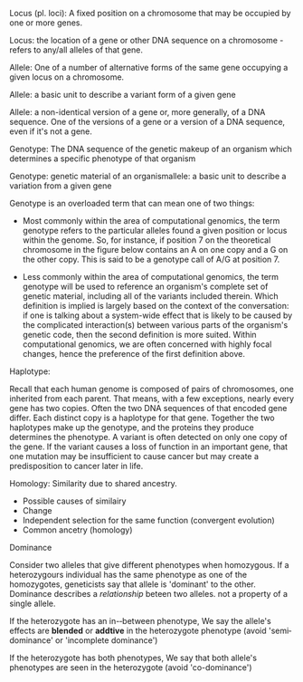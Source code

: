 Locus (pl. loci):  A fixed position on a chromosome that may be occupied by one or more genes. 

Locus: the location of a gene or other DNA sequence on a chromosome - refers to any/all alleles of that gene.

Allele: One of a number of alternative forms of the same gene occupying a given locus on a chromosome.

Allele: a basic unit to describe a variant form of a given gene

Allele: a non-identical version of a gene or, more generally, of a DNA sequence. One of the versions of a gene or a version of a DNA sequence, even if it's not a gene.

Genotype: The DNA sequence  of the genetic makeup of an organism which determines a specific phenotype of that organism

Genotype: genetic material of an organismallele: a basic unit to describe a variation from a given gene

Genotype is an overloaded term that can mean one of two things:

 - Most commonly within the area of computational genomics, the term genotype refers to the particular alleles found a given position or locus within the genome. So, for instance, if position 7 on the theoretical chromosome in the figure below contains an A on one copy and a G on the other copy. This is said to be a genotype call of A/G at position 7.

 - Less commonly within the area of computational genomics, the term genotype will be used to reference an organism's complete set of genetic material, including all of the variants included therein.
Which definition is implied is largely based on the context of the conversation: if one is talking about a system-wide effect that is likely to be caused by the complicated interaction(s) between various parts of the organism's genetic code, then the second definition is more suited. Within computational genomics, we are often concerned with highly focal changes, hence the preference of the first definition above.

Haplotype:

Recall that each human genome is composed of pairs of chromosomes, one inherited from each parent. That means, with a few exceptions, nearly every gene has two copies. Often the two DNA sequences of that encoded gene differ. Each distinct copy is a haplotype for that gene. Together the two haplotypes make up the genotype, and the proteins they produce determines the phenotype. A variant is often detected on only one copy of the gene. If the variant causes a loss of function in an important gene, that one mutation may be insufficient to cause cancer but may create a predisposition to cancer later in life.


Homology: Similarity due to shared ancestry.
 - Possible causes of similairy
  - Change
  - Independent selection for the same function (convergent evolution)
  - Common ancetry (homology)


Dominance 

Consider two alleles that give different phenotypes when homozygous. If a heterozygours individual has the same phenotype as one of the homozygotes, geneticists say that allele is 'dominant' to the other. Dominance describes a *relationship* beteen two alleles. not a property of a single allele. 

If the heterozygote has an in-­‐between phenotype, We say the allele's effects are **blended** or **addtive** in the heterozygote phenotype (avoid 'semi‐dominance' or 'incomplete dominance')

If the heterozygote has both phenotypes, We say that both allele's phenotypes are seen in the heterozygote (avoid 'co-dominance')
